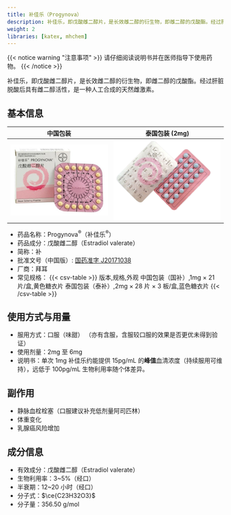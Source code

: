 ```yaml
---
title: 补佳乐（Progynova）
description: 补佳乐，即戊酸雌二醇片，是长效雌二醇的衍生物，即雌二醇的戊酸酯。经过肝脏脱酸后具有雌二醇活性，是一种人工合成的天然雌激素。
weight: 2
libraries: [katex, mhchem]
---
```


{{< notice warning "注意事项" >}}
请仔细阅读说明书并在医师指导下使用药物。
{{< /notice >}}

补佳乐，即戊酸雌二醇片，是长效雌二醇的衍生物，即雌二醇的戊酸酯。经过肝脏脱酸后具有雌二醇活性，是一种人工合成的天然雌激素。

## 基本信息

| 中国包装 | 泰国包装 (2mg) |
| :--: | :--:|
| ![!](progynova.jpg) | ![!](progynova-th.png)|

- 药品名称：Progynova<sup>&reg;</sup>（补佳乐<sup>&reg;</sup>）
- 药品成分：戊酸雌二醇（Estradiol valerate）
- 简称：补
- 批准文号（中国版）: [国药准字 J20171038](https://www.nmpa.gov.cn/datasearch/search-info.html?nmpa=aWQ9MjM4MCZpdGVtSWQ9ZmY4MDgwODE3YzgzMTJjNDAxN2M5YzU5MjI0ZTA0NWQ=)
- 厂商：拜耳
- 常见规格：
{{< csv-table >}}
版本,规格,外观
中国包装（国补）,1mg × 21 片/盒,黄色糖衣片
泰国包装（泰补）,2mg × 28 片 × 3 板/盒,蓝色糖衣片
{{< /csv-table >}}

## 使用方式与用量

- 服用方式：口服（味甜）
 （亦有含服，含服较口服的效果是否更优未得到验证）
- 使用剂量：2mg 至 6mg
- 说明书：单次 1mg 补佳乐约能提供 15pg/mL 的**峰值**血清浓度（持续服用可维持），远低于 100pg/mL
  生物利用率随个体差异。

## 副作用

- 静脉血栓栓塞（口服建议补充低剂量阿司匹林）
- 体重变化
- 乳腺癌风险增加

## 成分信息

- 有效成分：戊酸雌二醇（Estradiol valerate）
- 生物利用率：3~5%（经口）
- 半衰期：12~20 小时（经口）
- 分子式：$\ce{C23H32O3}$
- 分子量：356.50 g/mol
